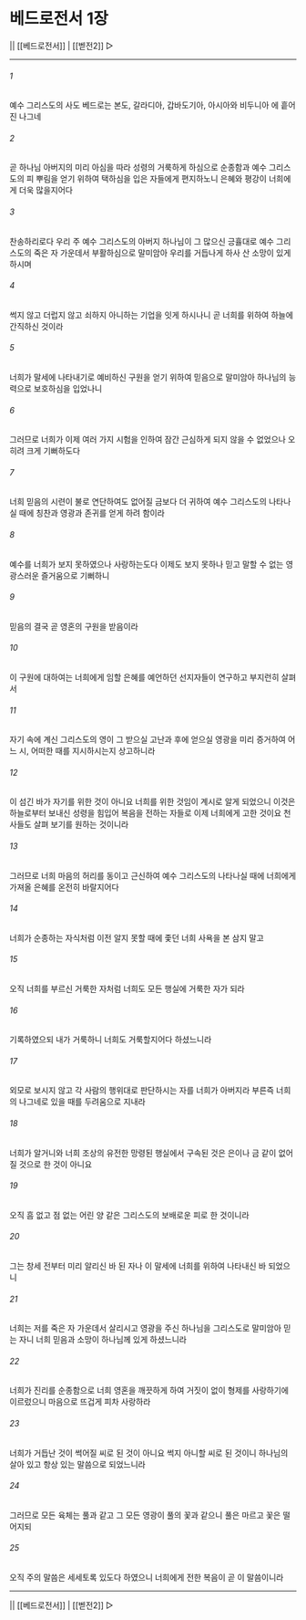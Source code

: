 # 베드로전서 1장

|| [[베드로전서]] | [[벧전2]] ▷
***

###### 1
예수 그리스도의 사도 베드로는 본도, 갈라디아, 갑바도기아, 아시아와 비두니아 에 흩어진 나그네

###### 2
곧 하나님 아버지의 미리 아심을 따라 성령의 거룩하게 하심으로 순종함과 예수 그리스도의 피 뿌림을 얻기 위하여 택하심을 입은 자들에게 편지하노니 은혜와 평강이 너희에게 더욱 많을지어다

###### 3
찬송하리로다 우리 주 예수 그리스도의 아버지 하나님이 그 많으신 긍휼대로 예수 그리스도의 죽은 자 가운데서 부활하심으로 말미암아 우리를 거듭나게 하사 산 소망이 있게 하시며

###### 4
썩지 않고 더럽지 않고 쇠하지 아니하는 기업을 잇게 하시나니 곧 너희를 위하여 하늘에 간직하신 것이라

###### 5
너희가 말세에 나타내기로 예비하신 구원을 얻기 위하여 믿음으로 말미암아 하나님의 능력으로 보호하심을 입었나니

###### 6
그러므로 너희가 이제 여러 가지 시험을 인하여 잠간 근심하게 되지 않을 수 없었으나 오히려 크게 기뻐하도다

###### 7
너희 믿음의 시련이 불로 연단하여도 없어질 금보다 더 귀하여 예수 그리스도의 나타나실 때에 칭찬과 영광과 존귀를 얻게 하려 함이라

###### 8
예수를 너희가 보지 못하였으나 사랑하는도다 이제도 보지 못하나 믿고 말할 수 없는 영광스러운 즐거움으로 기뻐하니

###### 9
믿음의 결국 곧 영혼의 구원을 받음이라

###### 10
이 구원에 대하여는 너희에게 임할 은혜를 예언하던 선지자들이 연구하고 부지런히 살펴서

###### 11
자기 속에 계신 그리스도의 영이 그 받으실 고난과 후에 얻으실 영광을 미리 증거하여 어느 시, 어떠한 때를 지시하시는지 상고하니라

###### 12
이 섬긴 바가 자기를 위한 것이 아니요 너희를 위한 것임이 계시로 알게 되었으니 이것은 하늘로부터 보내신 성령을 힘입어 복음을 전하는 자들로 이제 너희에게 고한 것이요 천사들도 살펴 보기를 원하는 것이니라

###### 13
그러므로 너희 마음의 허리를 동이고 근신하여 예수 그리스도의 나타나실 때에 너희에게 가져올 은혜를 온전히 바랄지어다

###### 14
너희가 순종하는 자식처럼 이전 알지 못할 때에 좇던 너희 사욕을 본 삼지 말고

###### 15
오직 너희를 부르신 거룩한 자처럼 너희도 모든 행실에 거룩한 자가 되라

###### 16
기록하였으되 내가 거룩하니 너희도 거룩할지어다 하셨느니라

###### 17
외모로 보시지 않고 각 사람의 행위대로 판단하시는 자를 너희가 아버지라 부른즉 너희의 나그네로 있을 때를 두려움으로 지내라

###### 18
너희가 알거니와 너희 조상의 유전한 망령된 행실에서 구속된 것은 은이나 금 같이 없어질 것으로 한 것이 아니요

###### 19
오직 흠 없고 점 없는 어린 양 같은 그리스도의 보배로운 피로 한 것이니라

###### 20
그는 창세 전부터 미리 알리신 바 된 자나 이 말세에 너희를 위하여 나타내신 바 되었으니

###### 21
너희는 저를 죽은 자 가운데서 살리시고 영광을 주신 하나님을 그리스도로 말미암아 믿는 자니 너희 믿음과 소망이 하나님께 있게 하셨느니라

###### 22
너희가 진리를 순종함으로 너희 영혼을 깨끗하게 하여 거짓이 없이 형제를 사랑하기에 이르렀으니 마음으로 뜨겁게 피차 사랑하라

###### 23
너희가 거듭난 것이 썩어질 씨로 된 것이 아니요 썩지 아니할 씨로 된 것이니 하나님의 살아 있고 항상 있는 말씀으로 되었느니라

###### 24
그러므로 모든 육체는 풀과 같고 그 모든 영광이 풀의 꽃과 같으니 풀은 마르고 꽃은 떨어지되

###### 25
오직 주의 말씀은 세세토록 있도다 하였으니 너희에게 전한 복음이 곧 이 말씀이니라

***
|| [[베드로전서]] | [[벧전2]] ▷